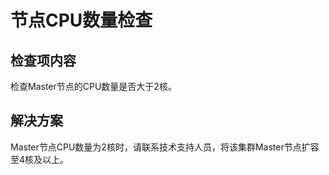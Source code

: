 # 节点CPU数量检查<a name="cce_10_0452"></a>

## 检查项内容<a name="section0617132211218"></a>

检查Master节点的CPU数量是否大于2核。

## 解决方案<a name="section426012117229"></a>

Master节点CPU数量为2核时，请联系技术支持人员，将该集群Master节点扩容至4核及以上。

